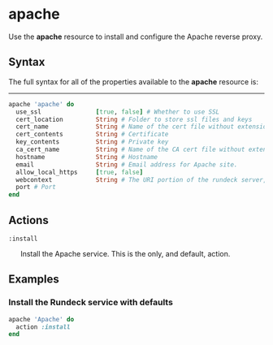 # apache #

Use the **apache** resource to install and configure the Apache reverse proxy.

## Syntax ##

The full syntax for all of the properties available to the **apache** resource is:

----

```ruby
apache 'apache' do
  use_ssl               [true, false] # Whether to use SSL
  cert_location         String # Folder to store ssl files and keys
  cert_name             String # Name of the cert file without extension.
  cert_contents         String # Certificate
  key_contents          String # Private key
  ca_cert_name          String # Name of the CA cert file without extension.
  hostname              String # Hostname
  email                 String # Email address for Apache site.
  allow_local_https     [true, false]
  webcontext            String # The URI portion of the rundeck server, default '/', you can set it to '/rundeck' if your webserver is handling other tasks besides rundeck.
  port # Port
end
```

## Actions ##

`:install`

&nbsp;&nbsp;&nbsp;&nbsp;&nbsp;&nbsp;Install the Apache service. This is the only, and default, action.

## Examples ##

### Install the Rundeck service with defaults ###

```ruby
apache 'Apache' do
  action :install
end
```